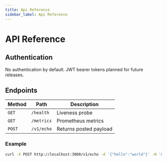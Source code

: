 ```yaml
---
title: Api Reference
sidebar_label: Api Reference
---
```


# API Reference

## Authentication
No authentication by default. JWT bearer tokens planned for future releases.

## Endpoints
| Method | Path | Description |
| -------- | ------ | ------------- |
| `GET` | `/health` | Liveness probe |
| `GET` | `/metrics` | Prometheus metrics |
| `POST` | `/v1/echo` | Returns posted payload |

### Example
```bash
curl -X POST http://localhost:3000/v1/echo -d '{"hello":"world"}' -H 'Content-Type: application/json'

```